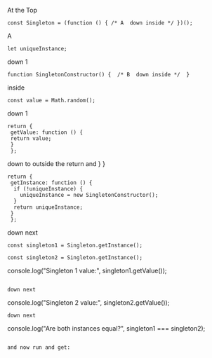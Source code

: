At the Top
```
const Singleton = (function () { /* A  down inside */ })();
```
A 
```
let uniqueInstance;
```
down 1
```
function SingletonConstructor() {  /* B  down inside */  }
```

inside
```
const value = Math.random();
```
down 1
```
return {
 getValue: function () {
 return value;
 }
 };
```
down to outside the return and } }
```
return {
 getInstance: function () {
  if (!uniqueInstance) {
    uniqueInstance = new SingletonConstructor();
  }
  return uniqueInstance;
 }
 };
 ```
down next 
```
const singleton1 = Singleton.getInstance();
```
```
const singleton2 = Singleton.getInstance();
```
console.log("Singleton 1 value:", singleton1.getValue());
```

down next 
```
console.log("Singleton 2 value:", singleton2.getValue());
```
down next 
```
console.log("Are both instances equal?", singleton1 === singleton2);
```

and now run and get:
```
```

